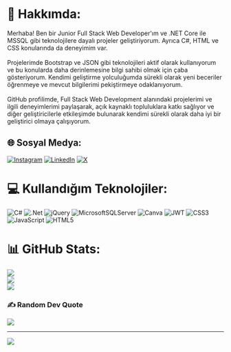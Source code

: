 # 💫 Hakkımda:
Merhaba! Ben bir Junior Full Stack Web Developer'ım ve .NET Core ile MSSQL gibi teknolojilere dayalı projeler geliştiriyorum. Ayrıca C#, HTML ve CSS konularında da deneyimim var.<br><br>Projelerimde Bootstrap ve JSON gibi teknolojileri aktif olarak kullanıyorum ve bu konularda daha derinlemesine bilgi sahibi olmak için çaba gösteriyorum. Kendimi geliştirme yolculuğumda sürekli olarak yeni beceriler öğrenmeye ve mevcut bilgilerimi pekiştirmeye odaklanıyorum.<br><br>GitHub profilimde, Full Stack Web Development alanındaki projelerimi ve ilgili deneyimlerimi paylaşarak, açık kaynaklı topluluklara katkı sağlıyor ve diğer geliştiricilerle etkileşimde bulunarak kendimi sürekli olarak daha iyi bir geliştirici olmaya çalışıyorum.


## 🌐 Sosyal Medya:
[![Instagram](https://img.shields.io/badge/Instagram-%23E4405F.svg?logo=Instagram&logoColor=white)](https://instagram.com/https://www.instagram.com/ikeremgenc/) [![LinkedIn](https://img.shields.io/badge/LinkedIn-%230077B5.svg?logo=linkedin&logoColor=white)](https://linkedin.com/in/https://www.linkedin.com/in/kerem-genç-5585b5256/) [![X](https://img.shields.io/badge/X-black.svg?logo=X&logoColor=white)](https://x.com/https://www.youtube.com/watch?v=N3qtjR4Hwmc) 

# 💻 Kullandığım Teknolojiler:
![C#](https://img.shields.io/badge/c%23-%23239120.svg?style=for-the-badge&logo=csharp&logoColor=white) ![.Net](https://img.shields.io/badge/.NET-5C2D91?style=for-the-badge&logo=.net&logoColor=white) ![jQuery](https://img.shields.io/badge/jquery-%230769AD.svg?style=for-the-badge&logo=jquery&logoColor=white) ![MicrosoftSQLServer](https://img.shields.io/badge/Microsoft%20SQL%20Server-CC2927?style=for-the-badge&logo=microsoft%20sql%20server&logoColor=white) ![Canva](https://img.shields.io/badge/Canva-%2300C4CC.svg?style=for-the-badge&logo=Canva&logoColor=white) ![JWT](https://img.shields.io/badge/JWT-black?style=for-the-badge&logo=JSON%20web%20tokens) ![CSS3](https://img.shields.io/badge/css3-%231572B6.svg?style=for-the-badge&logo=css3&logoColor=white) ![JavaScript](https://img.shields.io/badge/javascript-%23323330.svg?style=for-the-badge&logo=javascript&logoColor=%23F7DF1E) ![HTML5](https://img.shields.io/badge/html5-%23E34F26.svg?style=for-the-badge&logo=html5&logoColor=white)
# 📊 GitHub Stats:
![](https://github-readme-stats.vercel.app/api?username=IKeremgenc&theme=tokyonight&hide_border=false&include_all_commits=false&count_private=false)<br/>
![](https://github-readme-streak-stats.herokuapp.com/?user=IKeremgenc&theme=tokyonight&hide_border=false)<br/>
![](https://github-readme-stats.vercel.app/api/top-langs/?username=IKeremgenc&theme=tokyonight&hide_border=false&include_all_commits=false&count_private=false&layout=compact)

### ✍️ Random Dev Quote
![](https://quotes-github-readme.vercel.app/api?type=horizontal&theme=dark)

---
[![](https://visitcount.itsvg.in/api?id=IKeremgenc&icon=0&color=0)](https://visitcount.itsvg.in)

<!-- Proudly created with GPRM ( https://gprm.itsvg.in ) -->
